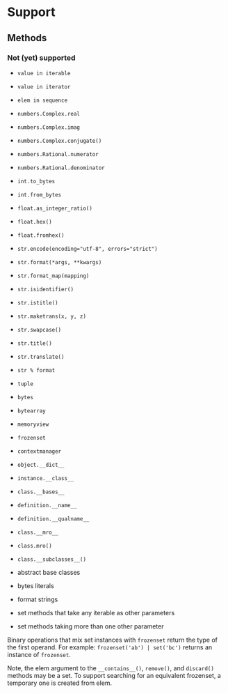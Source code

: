 # Support

## Methods

### Not (yet) supported

- `value in iterable`
- `value in iterator`
- `elem in sequence`

- `numbers.Complex.real`
- `numbers.Complex.imag`
- `numbers.Complex.conjugate()`

- `numbers.Rational.numerator`
- `numbers.Rational.denominator`

- `int.to_bytes`
- `int.from_bytes`

- `float.as_integer_ratio()`
- `float.hex()`
- `float.fromhex()`

- `str.encode(encoding="utf-8", errors="strict")`
- `str.format(*args, **kwargs)`
- `str.format_map(mapping)`
- `str.isidentifier()`
- `str.istitle()`
- `str.maketrans(x, y, z)`
- `str.swapcase()`
- `str.title()`
- `str.translate()`
- `str % format`

- `tuple`
- `bytes`
- `bytearray`
- `memoryview`
- `frozenset`
- `contextmanager`

- `object.__dict__`
- `instance.__class__`
- `class.__bases__`
- `definition.__name__`
- `definition.__qualname__`
- `class.__mro__`
- `class.mro()`
- `class.__subclasses__()`

- abstract base classes
- bytes literals
- format strings

- set methods that take any iterable as other parameters
- set methods taking more than one other parameter

Binary operations that mix set instances with `frozenset` return the type of the first operand. For example: `frozenset('ab') | set('bc')` returns an instance of `frozenset`.

Note, the elem argument to the `__contains__()`, `remove()`, and `discard()` methods may be a set. To support searching for an equivalent frozenset, a temporary one is created from elem.
